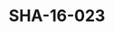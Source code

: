 ---
pid: SHA-16-023
title: SHA-16-023
language: ar
original_label: 
rights: شرحبيل احمد
location_of_original: شرحبيل احمد
photographer_or_studio: 
scanned_from: photograph 9 by 13.7
_date: '1972'
location: مصر، القاهرة، ميدان التحرير
description: شرحبيل احمد وسيد احمد وافر كاثو
additional_notes: 
permission_display: 'yes'
on_server: 'no'
on_website: 'no'
permalink: /photopages/ar/SHA-16-023
layout: photo-page
---